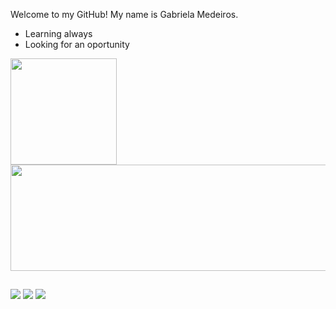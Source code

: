 Welcome to my GitHub! My name is Gabriela Medeiros.

- Learning always
- Looking for an oportunity

 <div>
  <a href="https://github.com/gabrielamed">
  <img height="170em" src="https://github-readme-stats.vercel.app/api?username=gabrielamed&show_icons=true&theme=tokyonight&include_all_commits=true&count_private=true"/>
  <img height="170em" width='550em' src="https://github-readme-stats.vercel.app/api/top-langs/?username=GabrielaMed&layout=compact&langs_count=7&theme=tokyonight"/>
</div>

##

<div>
 <a href="https://instagram.com/gabrielasmed" target="_blank"><img src="https://img.shields.io/badge/Instagram-E4405F?style=for-the-badge&logo=instagram&logoColor=white" target="_blank"></a>
  <a href = "mailto:gabrielasiqueiramedeiros@gmail.com"><img src="https://img.shields.io/badge/Gmail-D14836?style=for-the-badge&logo=gmail&logoColor=white"></a>
  <a href="https://www.linkedin.com/in/gabriela-siqueira-medeiros-23b83b203/" target="_blank"><img src="https://img.shields.io/badge/-LinkedIn-%230077B5?style=for-the-badge&logo=linkedin&logoColor=white" target="_blank"></a> 
</div>

